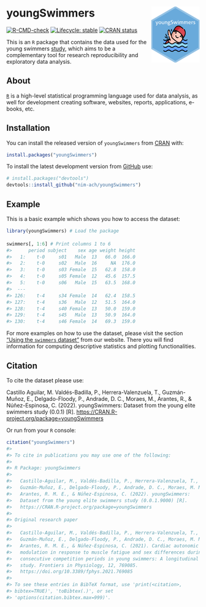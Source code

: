 
<!-- README.md is generated from README.Rmd. Please edit that file -->

# <img src="man/figures/hex-med.png" width="25%" align="right"/> youngSwimmers

<!-- badges: start -->

[![R-CMD-check](https://github.com/NIM-ACh/youngSwimmers/workflows/R-CMD-check/badge.svg)](https://github.com/NIM-ACh/youngSwimmers/actions)
[![Lifecycle:
stable](https://img.shields.io/badge/lifecycle-stable-brightgreen.svg)](https://lifecycle.r-lib.org/articles/stages.html#stable)
[![CRAN
status](https://www.r-pkg.org/badges/version/youngSwimmers)](https://CRAN.R-project.org/package=youngSwimmers)
<!-- badges: end -->

This is an `R` package that contains the data used for the young
swimmers [study](https://doi.org/10.3389/fphys.2021.769085), which aims
to be a complementary tool for research reproducibility and exploratory
data analysis.

## About <i class="fab fa-r-project"></i>

[`R`](https://www.r-project.org/about.html) is a high-level statistical
programming language used for data analysis, as well for development
creating software, websites, reports, applications, e-books, etc.

## Installation

You can install the released version of `youngSwimmers` from
[CRAN](https://CRAN.R-project.org/package=youngSwimmers) with:

``` r
install.packages("youngSwimmers")
```

To install the latest development version from
[GitHub](https://github.com/) use:

``` r
# install.packages("devtools")
devtools::install_github("nim-ach/youngSwimmers")
```

## Example

This is a basic example which shows you how to access the dataset:

``` r
library(youngSwimmers) # Load the package

swimmers[, 1:6] # Print columns 1 to 6
#>      period subject    sex age weight height
#>   1:    t-0     s01   Male  13   66.0  166.0
#>   2:    t-0     s02   Male  16     NA  176.0
#>   3:    t-0     s03 Female  15   62.8  158.0
#>   4:    t-0     s05 Female  12   45.6  157.5
#>   5:    t-0     s06   Male  15   63.5  168.0
#>  ---                                        
#> 126:    t-4     s34 Female  14   62.4  158.5
#> 127:    t-4     s36   Male  12   51.5  164.0
#> 128:    t-4     s40 Female  13   50.0  159.0
#> 129:    t-4     s45   Male  13   50.9  164.0
#> 130:    t-4     s46 Female  14   69.3  159.0
```

For more examples on how to use the dataset, please visit the section
[“Using the `swimmers`
dataset”](https://nim-ach.github.io/youngSwimmers/articles/articles/using_data.html)
from our website. There you will find information for computing
descriptive statistics and plotting functionalities.

## Citation

To cite the dataset please use:

Castillo Aguilar, M. Valdés-Badilla, P., Herrera-Valenzuela, T.,
Guzmán-Muñoz, E., Delgado-Floody, P., Andrade, D. C., Moraes, M.,
Arantes, R., & Núñez-Espinosa, C. (2022). youngSwimmers: Dataset from
the young elite swimmers study (0.0.1) \[R\].
<https://CRAN.R-project.org/package=youngSwimmers>

Or run from your `R` console:

``` r
citation("youngSwimmers")
#> 
#> To cite in publications you may use one of the following:
#> 
#> R Package: youngSwimmers
#> 
#>   Castillo-Aguilar, M., Valdés-Badilla, P., Herrera-Valenzuela, T.,
#>   Guzmán-Muñoz, E., Delgado-Floody, P., Andrade, D. C., Moraes, M. M.,
#>   Arantes, R. M. E., & Núñez-Espinosa, C. (2022). youngSwimmers:
#>   Dataset from the young elite swimmers study (0.0.1.9000) [R].
#>   https://CRAN.R-project.org/package=youngSwimmers
#> 
#> Original research paper
#> 
#>   Castillo-Aguilar, M., Valdés-Badilla, P., Herrera-Valenzuela, T.,
#>   Guzmán-Muñoz, E., Delgado-Floody, P., Andrade, D. C., Moraes, M. M.,
#>   Arantes, R. M. E., & Núñez-Espinosa, C. (2021). Cardiac autonomic
#>   modulation in response to muscle fatigue and sex differences during
#>   consecutive competition periods in young swimmers: A longitudinal
#>   study. Frontiers in Physiology, 12, 769085.
#>   https://doi.org/10.3389/fphys.2021.769085
#> 
#> To see these entries in BibTeX format, use 'print(<citation>,
#> bibtex=TRUE)', 'toBibtex(.)', or set
#> 'options(citation.bibtex.max=999)'.
```
